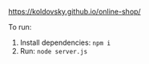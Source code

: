 https://koldovsky.github.io/online-shop/

To run:
1. Install dependencies: `npm i`
2. Run: `node server.js`
